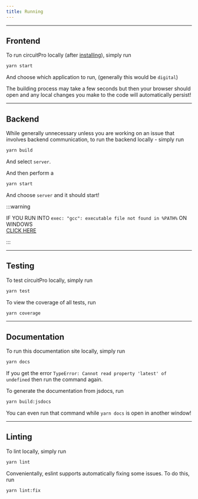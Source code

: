 ```yaml
---
title: Running
---
```


---

## Frontend

To run circuitPro locally (after [installing](./Installation)), simply run

```bash
yarn start
```

And choose which application to run, (generally this would be `digital`)

The building process may take a few seconds but then your browser should open and any local changes you make to the code will automatically persist!

---

## Backend

While generally unnecessary unless you are working on an issue that involves backend communication, to run the backend locally - simply run

```bash
yarn build
```

And select `server`.

And then perform a

```bash
yarn start
```

And choose `server` and it should start!

:::warning

IF YOU RUN INTO `exec: "gcc": executable file not found in %PATH%` ON WINDOWS  
[CLICK HERE](https://medium.com/@yaravind/go-sqlite-on-windows-f91ef2dacfe)

:::

---

## Testing

To test circuitPro locally, simply run

```bash
yarn test
```

To view the coverage of all tests, run

```bash
yarn coverage
```

---

## Documentation

To run this documentation site locally, simply run

```bash
yarn docs
```

If you get the error `TypeError: Cannot read property 'latest' of undefined` then run the command again.

To generate the documentation from jsdocs, run

```bash
yarn build:jsdocs
```

You can even run that command while `yarn docs` is open in another window!

---

## Linting

To lint locally, simply run

```bash
yarn lint
```

Convenientally, eslint supports automatically fixing some issues. To do this, run

```bash
yarn lint:fix
```
